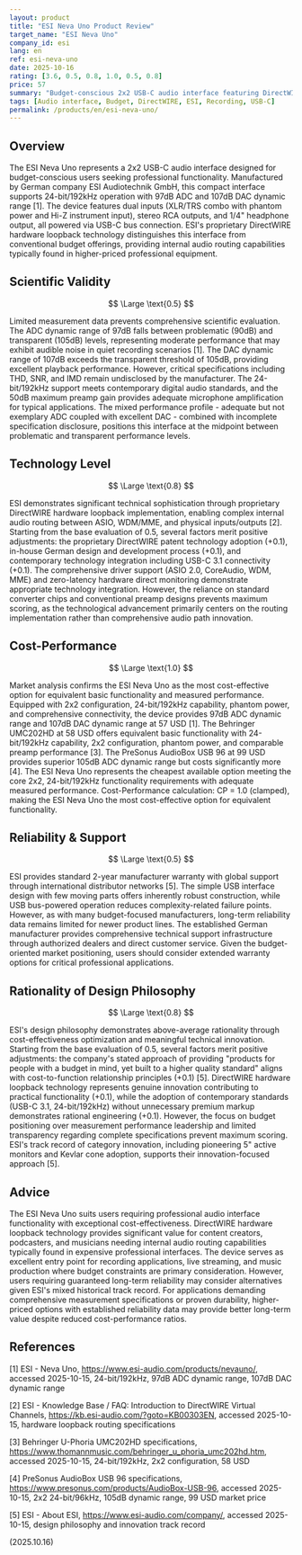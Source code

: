 ```yaml
---
layout: product
title: "ESI Neva Uno Product Review"
target_name: "ESI Neva Uno"
company_id: esi
lang: en
ref: esi-neva-uno
date: 2025-10-16
rating: [3.6, 0.5, 0.8, 1.0, 0.5, 0.8]
price: 57
summary: "Budget-conscious 2x2 USB-C audio interface featuring DirectWIRE hardware loopback technology, delivering exceptional cost-performance with innovative routing capabilities at 57 USD."
tags: [Audio interface, Budget, DirectWIRE, ESI, Recording, USB-C]
permalink: /products/en/esi-neva-uno/
---
```

## Overview

The ESI Neva Uno represents a 2x2 USB-C audio interface designed for budget-conscious users seeking professional functionality. Manufactured by German company ESI Audiotechnik GmbH, this compact interface supports 24-bit/192kHz operation with 97dB ADC and 107dB DAC dynamic range [1]. The device features dual inputs (XLR/TRS combo with phantom power and Hi-Z instrument input), stereo RCA outputs, and 1/4" headphone output, all powered via USB-C bus connection. ESI's proprietary DirectWIRE hardware loopback technology distinguishes this interface from conventional budget offerings, providing internal audio routing capabilities typically found in higher-priced professional equipment.

## Scientific Validity

$$ \Large \text{0.5} $$

Limited measurement data prevents comprehensive scientific evaluation. The ADC dynamic range of 97dB falls between problematic (90dB) and transparent (105dB) levels, representing moderate performance that may exhibit audible noise in quiet recording scenarios [1]. The DAC dynamic range of 107dB exceeds the transparent threshold of 105dB, providing excellent playback performance. However, critical specifications including THD, SNR, and IMD remain undisclosed by the manufacturer. The 24-bit/192kHz support meets contemporary digital audio standards, and the 50dB maximum preamp gain provides adequate microphone amplification for typical applications. The mixed performance profile - adequate but not exemplary ADC coupled with excellent DAC - combined with incomplete specification disclosure, positions this interface at the midpoint between problematic and transparent performance levels.

## Technology Level

$$ \Large \text{0.8} $$

ESI demonstrates significant technical sophistication through proprietary DirectWIRE hardware loopback implementation, enabling complex internal audio routing between ASIO, WDM/MME, and physical inputs/outputs [2]. Starting from the base evaluation of 0.5, several factors merit positive adjustments: the proprietary DirectWIRE patent technology adoption (+0.1), in-house German design and development process (+0.1), and contemporary technology integration including USB-C 3.1 connectivity (+0.1). The comprehensive driver support (ASIO 2.0, CoreAudio, WDM, MME) and zero-latency hardware direct monitoring demonstrate appropriate technology integration. However, the reliance on standard converter chips and conventional preamp designs prevents maximum scoring, as the technological advancement primarily centers on the routing implementation rather than comprehensive audio path innovation.

## Cost-Performance

$$ \Large \text{1.0} $$

Market analysis confirms the ESI Neva Uno as the most cost-effective option for equivalent basic functionality and measured performance. Equipped with 2x2 configuration, 24-bit/192kHz capability, phantom power, and comprehensive connectivity, the device provides 97dB ADC dynamic range and 107dB DAC dynamic range at 57 USD [1]. The Behringer UMC202HD at 58 USD offers equivalent basic functionality with 24-bit/192kHz capability, 2x2 configuration, phantom power, and comparable preamp performance [3]. The PreSonus AudioBox USB 96 at 99 USD provides superior 105dB ADC dynamic range but costs significantly more [4]. The ESI Neva Uno represents the cheapest available option meeting the core 2x2, 24-bit/192kHz functionality requirements with adequate measured performance. Cost-Performance calculation: CP = 1.0 (clamped), making the ESI Neva Uno the most cost-effective option for equivalent functionality.

## Reliability & Support

$$ \Large \text{0.5} $$

ESI provides standard 2-year manufacturer warranty with global support through international distributor networks [5]. The simple USB interface design with few moving parts offers inherently robust construction, while USB bus-powered operation reduces complexity-related failure points. However, as with many budget-focused manufacturers, long-term reliability data remains limited for newer product lines. The established German manufacturer provides comprehensive technical support infrastructure through authorized dealers and direct customer service. Given the budget-oriented market positioning, users should consider extended warranty options for critical professional applications.

## Rationality of Design Philosophy

$$ \Large \text{0.8} $$

ESI's design philosophy demonstrates above-average rationality through cost-effectiveness optimization and meaningful technical innovation. Starting from the base evaluation of 0.5, several factors merit positive adjustments: the company's stated approach of providing "products for people with a budget in mind, yet built to a higher quality standard" aligns with cost-to-function relationship principles (+0.1) [5]. DirectWIRE hardware loopback technology represents genuine innovation contributing to practical functionality (+0.1), while the adoption of contemporary standards (USB-C 3.1, 24-bit/192kHz) without unnecessary premium markup demonstrates rational engineering (+0.1). However, the focus on budget positioning over measurement performance leadership and limited transparency regarding complete specifications prevent maximum scoring. ESI's track record of category innovation, including pioneering 5" active monitors and Kevlar cone adoption, supports their innovation-focused approach [5].

## Advice

The ESI Neva Uno suits users requiring professional audio interface functionality with exceptional cost-effectiveness. DirectWIRE hardware loopback technology provides significant value for content creators, podcasters, and musicians needing internal audio routing capabilities typically found in expensive professional interfaces. The device serves as excellent entry point for recording applications, live streaming, and music production where budget constraints are primary consideration. However, users requiring guaranteed long-term reliability may consider alternatives given ESI's mixed historical track record. For applications demanding comprehensive measurement specifications or proven durability, higher-priced options with established reliability data may provide better long-term value despite reduced cost-performance ratios.

## References

[1] ESI - Neva Uno, https://www.esi-audio.com/products/nevauno/, accessed 2025-10-15, 24-bit/192kHz, 97dB ADC dynamic range, 107dB DAC dynamic range

[2] ESI - Knowledge Base / FAQ: Introduction to DirectWIRE Virtual Channels, https://kb.esi-audio.com/?goto=KB00303EN, accessed 2025-10-15, hardware loopback routing specifications

[3] Behringer U-Phoria UMC202HD specifications, https://www.thomannmusic.com/behringer_u_phoria_umc202hd.htm, accessed 2025-10-15, 24-bit/192kHz, 2x2 configuration, 58 USD

[4] PreSonus AudioBox USB 96 specifications, https://www.presonus.com/products/AudioBox-USB-96, accessed 2025-10-15, 2x2 24-bit/96kHz, 105dB dynamic range, 99 USD market price

[5] ESI - About ESI, https://www.esi-audio.com/company/, accessed 2025-10-15, design philosophy and innovation track record

(2025.10.16)